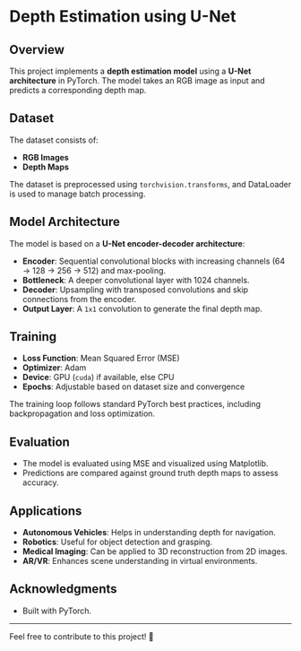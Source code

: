 # Depth Estimation using U-Net

## Overview
This project implements a **depth estimation model** using a **U-Net architecture** in PyTorch. The model takes an RGB image as input and predicts a corresponding depth map. 

## Dataset
The dataset consists of:
- **RGB Images**
- **Depth Maps**

The dataset is preprocessed using `torchvision.transforms`, and DataLoader is used to manage batch processing.

## Model Architecture
The model is based on a **U-Net encoder-decoder architecture**:
- **Encoder**: Sequential convolutional blocks with increasing channels (64 → 128 → 256 → 512) and max-pooling.
- **Bottleneck**: A deeper convolutional layer with 1024 channels.
- **Decoder**: Upsampling with transposed convolutions and skip connections from the encoder.
- **Output Layer**: A `1x1` convolution to generate the final depth map.

## Training
- **Loss Function**: Mean Squared Error (MSE)
- **Optimizer**: Adam
- **Device**: GPU (`cuda`) if available, else CPU
- **Epochs**: Adjustable based on dataset size and convergence

The training loop follows standard PyTorch best practices, including backpropagation and loss optimization.

## Evaluation
- The model is evaluated using MSE and visualized using Matplotlib.
- Predictions are compared against ground truth depth maps to assess accuracy.

## Applications
- **Autonomous Vehicles**: Helps in understanding depth for navigation.
- **Robotics**: Useful for object detection and grasping.
- **Medical Imaging**: Can be applied to 3D reconstruction from 2D images.
- **AR/VR**: Enhances scene understanding in virtual environments.

## Acknowledgments
- Built with PyTorch.

---
Feel free to contribute to this project! 🚀
